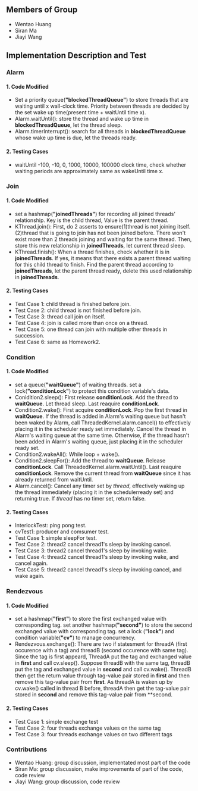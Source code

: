 ## Members of Group
* Wentao Huang
* Siran Ma
* Jiayi Wang

## Implementation Description and Test
### Alarm
#### 1. Code Modified
* Set a priority queue(**"blockedThreadQueue"**) to store threads that are waiting until x wall-clock time. Priority between threads are decided by the set wake up time(present time + waitUntil time x).
* Alarm.waitUntil(): store the thread and wake up time in **blockedThreadQueue**, let the thread sleep.
* Alarm.timerInterrupt(): search for all threads in **blockedThreadQueue** whose wake up time is due, let the threads ready.
#### 2. Testing Cases
* waitUntil -100, -10, 0, 1000, 10000, 100000 clock time, check whether waiting periods are approximately same as wakeUntil time x.
### Join
#### 1. Code Modified
* set a hashmap(**"joinedThreads"**) for recording all joined threads' relationship. Key is the child thread, Value is the parent thread.
* KThread.join(): First, do 2 asserts to ensure(1)thread is not joining itself.(2)thread that is going to join has not been joined before. There won't exist more than 2 threads joining and waiting for the same thread. Then, store this new relationship in **joinedThreads**, let current thread sleep.
* KThread.finish(): When a thread finishes, check whether it is in **joinedThreads**. If yes, it means that there exists a parent thread waiting for this child thread to finish. Find the parent thread according to **joinedThreads**, let the parent thread ready, delete this used relationship in **joinedThreads**.
#### 2. Testing Cases
* Test Case 1: child thread is finished before join.
* Test Case 2: child thread is not finished before join.
* Test Case 3: thread call join on itself.
* Test Case 4: join is called more than once on a thread.
* Test Case 5: one thread can join with multiple other threads in succession.
* Test Case 6: same as Homework2.
### Condition
#### 1. Code Modified
* set a queue(**"waitQueue"**) of waiting threads. set a lock(**"conditionLock"**) to protect this condition variable's data.
* Conidition2.sleep(): First release **conditionLock**. Add the thread to **waitQueue**. Let thread sleep. Last reaquire **conditionLock**.
* Condition2.wake(): First acquire **conditionLock**. Pop the first thread in **waitQueue**. If the thread is added in Alarm's waiting queue but hasn't been waked by Alarm, call ThreadedKernel.alarm.cancel() to effectively placing it in the scheduler ready set immediately. Cancel the thread in Alarm's waiting queue at the same time. Otherwise, if the thread hasn't been added in Alarm's waiting queue, just placing it in the scheduler ready set.
* Condition2.wakeAll(): While loop + wake().
* Condition2.sleepFor(): Add the thread to **waitQueue**. Release **conditionLock**. Call ThreadedKernel.alarm.waitUntil(). Last reaquire **conditionLock**. Remove the current thread from **waitQueue** since it has already returned from waitUntil.
* Alarm.cancel(): Cancel any timer set by <i>thread</i>, effectively waking up the thread immediately (placing it in the schedulerready set) and returning true.  If <i>thread</i> has no timer set, return false.
#### 2. Testing Cases
* InterlockTest: ping pong test.
* cvTest1: producer and comsumer test.
* Test Case 1: simple sleepFor test.
* Test Case 2: thread2 cancel thread1's sleep by invoking cancel.
* Test Case 3: thread2 cancel thread1's sleep by invoking wake.
* Test Case 4: thread2 cancel thread1's sleep by invoking wake, and cancel again.
* Test Case 5: thread2 cancel thread1's sleep by invoking cancel, and wake again.
### Rendezvous
#### 1. Code Modified
* set a hashmap(**"first"**) to store the first exchanged value with corresponding tag. set another hashmap(**"second"**) to store the second exchanged value with corresponding tag. set a lock (**"lock"**) and condition variable(**"cv"**) to manage concurrency.
* Rendezvous.exchange(): There are two if statesment for threadA (first occurence with a tag) and threadB (second occurence with same tag). Since the tag is first appeard, ThreadA put the tag and exchanged value in **first** and call cv.sleep(). Suppose threadB with the same tag, threadB put the tag and exchanged value in **second** and call cv.wake(). ThreadB then get the return value through tag-value pair stored in **first** and then remove this tag-value pair from **first**. As threadA is waken up by cv.wake() called in thread B before, threadA then get the tag-value pair stored in **second** and remove this tag-value pair from **second.
#### 2. Testing Cases
* Test Case 1: simple exchange test
* Test Case 2: four threads exchange values on the same tag
* Test Case 3: four threads exchange values on two different tags

### Contributions
* Wentao Huang: group discussion, implementated most part of the code
* Siran Ma: group discussion, make improvements of part of the code, code review
* Jiayi Wang: group discussion, code review

